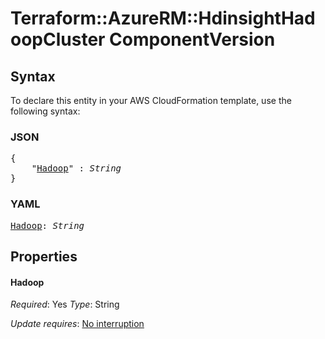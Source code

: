 # Terraform::AzureRM::HdinsightHadoopCluster ComponentVersion

## Syntax

To declare this entity in your AWS CloudFormation template, use the following syntax:

### JSON

<pre>
{
    "<a href="#hadoop" title="Hadoop">Hadoop</a>" : <i>String</i>
}
</pre>

### YAML

<pre>
<a href="#hadoop" title="Hadoop">Hadoop</a>: <i>String</i>
</pre>

## Properties

#### Hadoop

_Required_: Yes
_Type_: String

_Update requires_: [No interruption](https://docs.aws.amazon.com/AWSCloudFormation/latest/UserGuide/using-cfn-updating-stacks-update-behaviors.html#update-no-interrupt)

